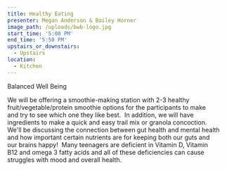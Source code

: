 ```yaml
---
title: Healthy Eating
presenter: Megan Anderson & Bailey Horner
image_path: /uploads/bwb-logo.jpg
start_time: '5:00 PM'
end_time: '5:50 PM'
upstairs_or_downstairs:
  - Upstairs
location:
  - Kitchen
---
```


Balanced Well Being

We will be offering a smoothie-making station with 2-3 healthy <br>fruit/vegetable/protein smoothie options for the participants to make <br>and try to see which one they like best.  In addition, we will have <br>ingredients to make a quick and easy trail mix or granola concoction.  <br>We'll be discussing the connection between gut health and mental health <br>and how important certain nutrients are for keeping both our guts and <br>our brains happy!  Many teenagers are deficient in Vitamin D, Vitamin <br>B12 and omega 3 fatty acids and all of these deficiencies can cause <br>struggles with mood and overall health.
